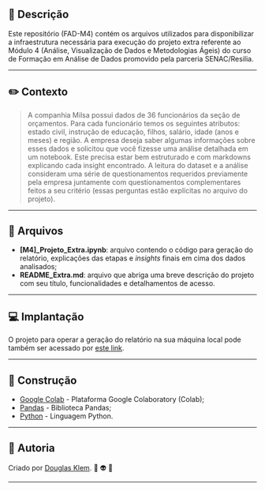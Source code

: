 ## :bookmark_tabs: Descrição ##

Este repositório (FAD-M4) contém os arquivos utilizados para disponibilizar a infraestrutura necessária para execução do projeto extra referente ao Módulo 4 (Análise, Visualização de Dados e Metodologias Ágeis) do curso de Formação em Análise de Dados promovido pela parceria SENAC/Resilia.

---
## :pencil2: Contexto ##

> A companhia Milsa possui dados de 36 funcionários da seção de orçamentos. Para cada funcionário temos os seguintes atributos: estado civil, instrução de educação, filhos, salário, idade (anos e meses) e região. A empresa deseja saber algumas informações sobre esses dados e solicitou que você fizesse uma análise detalhada em um notebook. Este precisa estar bem estruturado e com markdowns explicando cada insight encontrado. A leitura do dataset e a análise consideram uma série de questionamentos requeridos previamente pela empresa juntamente com questionamentos complementares feitos a seu critério (essas perguntas estão explícitas no arquivo do projeto).

---
## :open_file_folder: Arquivos ##

* **[M4]_Projeto_Extra.ipynb**: arquivo contendo o código para geração do relatório, explicações das etapas e *insights* finais em cima dos dados analisados;
* **README_Extra.md**: arquivo que abriga uma breve descrição do projeto com seu título, funcionalidades e detalhamentos de acesso.

---
## :computer: Implantação ##

O projeto para operar a geração do relatório na sua máquina local pode também ser acessado por [este link](https://colab.research.google.com/drive/1FZ0Bifm4hx8WFCEZPunU-g38yQ9iOIuN?usp=sharing).

---
## :construction: Construção ##

* [Google Colab](https://colab.research.google.com/) - Plataforma Google Colaboratory (Colab);
* [Pandas](https://pandas.pydata.org/) - Biblioteca Pandas;
* [Python](https://www.python.org/) - Linguagem Python.

---
## :busts_in_silhouette: Autoria ##

Criado por [Douglas Klem](https://gist.github.com/KlemDoug). :space_invader: :alien: :sparkling_heart: 

---

